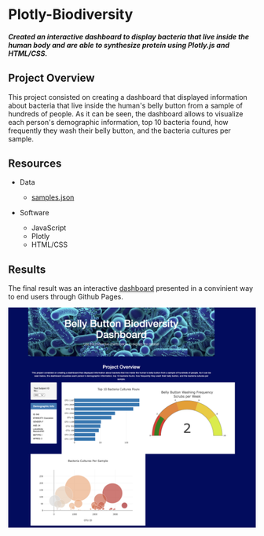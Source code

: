 # Plotly-Biodiversity
#### *Created an interactive dashboard to display bacteria that live inside the human body and are able to synthesize protein using Plotly.js and HTML/CSS.*

## Project Overview
This project consisted on creating a dashboard that displayed information about bacteria that live inside the human's belly button from a sample of hundreds of people. As it can be seen, the dashboard allows to visualize each person's demographic information, top 10 bacteria found, how frequently they wash their belly button, and the bacteria cultures per sample. 

## Resources
- Data
  - [samples.json](https://github.com/sbellorin/Plotly_Biodiversity/blob/4b7870e6e65cc18308c9e96952ddf974e87091fe/samples.json)

- Software
  - JavaScript
  - Plotly
  - HTML/CSS


## Results
The final result was an interactive [dashboard](https://sbellorin.github.io) presented in a convinient way to end users through Github Pages. 

![screenshot](https://github.com/sbellorin/Plotly_Biodiversity/blob/9a4f61271801efca22d061c6ccac8c41ec06b2d5/Screen%20Shot%202022-08-29%20at%2012.38.09%20PM.png)

